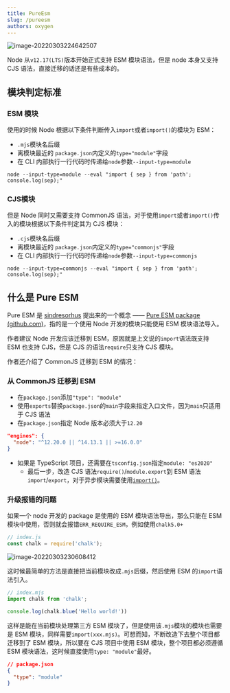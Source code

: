 ```yaml
---
title: PureEsm
slug: /pureesm
authors: oxygen
---
```


![image-20220303224642507](../public/images/image-20220303224642507.png)

Node 从`v12.17(LTS)`版本开始正式支持 ESM 模块语法，但是 node 本身又支持 CJS 语法，直接迁移的话还是有些成本的。

<!--truncate-->

## 模块判定标准

### ESM 模块

使用的时候 Node 根据以下条件判断传入`import`或者`import()`的模块为 ESM：

- `.mjs`模块名后缀
- 离模块最近的 `package.json`内定义的`type="module"`字段
- 在 CLI 内部执行一行代码时传递给`node`参数`--input-type=module`

```shell
node --input-type=module --eval "import { sep } from 'path'; console.log(sep);"
```

### CJS模块

但是 Node 同时又需要支持 CommonJS 语法，对于使用`import`或者`import()`传入的模块根据以下条件判定其为 CJS 模块：

- `.cjs`模块名后缀
- 离模块最近的 `package.json`内定义的`type="commonjs"`字段
- 在 CLI 内部执行一行代码时传递给`node`参数`--input-type=commonjs`

```shell
node --input-type=commonjs --eval "import { sep } from 'path'; console.log(sep);"
```

## 什么是 Pure ESM

Pure ESM 是 [sindresorhus](https://gist.github.com/sindresorhus) 提出来的一个概念 —— [Pure ESM package (github.com)](https://gist.github.com/sindresorhus/a39789f98801d908bbc7ff3ecc99d99c)，指的是一个使用 Node 开发的模块只能使用 ESM 模块语法导入。

作者建议 Node  开发应该迁移到 ESM，原因就是上文说的`import`语法既支持 ESM 也支持 CJS，但是 CJS 的语法`require`只支持 CJS 模块。

作者还介绍了 CommonJS 迁移到 ESM 的情况：

### 从 CommonJS 迁移到 ESM

- 在`package.json`添加`"type": "module"`
- 使用`exports`替换`package.json`的`main`字段来指定入口文件，因为`main`只适用于 CJS 语法
- 在`package.json`指定 Node 版本必须大于`12.20`

```json
"engines": {
  "node": "^12.20.0 || ^14.13.1 || >=16.0.0"
}
```

- 如果是 TypeScript 项目，还需要在`tsconfig.json`指定`module: "es2020"`
  - 最后一步，改造 CJS 语法`require()`/`module.export`到 ESM 语法`import`/`export`，对于异步模块需要使用[`import()`](https://developer.mozilla.org/en-US/docs/Web/JavaScript/Reference/Statements/import#dynamic_import)。

### 升级报错的问题

如果一个 node 开发的 package 是使用的 ESM 模块语法导出，那么只能在 ESM 模块中使用，否则就会报错`ERR_REQUIRE_ESM`，例如使用`chalk5.0+`

```js
// index.js
const chalk = require('chalk');
```

![image-20220303230608412](../public/images/image-20220303230608412.png)

这时候最简单的方法是直接把当前模块改成`.mjs`后缀，然后使用 ESM 的`import`语法引入。

```js
// index.mjs
import chalk from 'chalk';

console.log(chalk.blue('Hello world!'))
```

这样是能在当前模块处理第三方 ESM 模块了，但是使用该`.mjs`模块的模块也需要是 ESM 模块，同样需要`import(xxx.mjs)`。可想而知，不断改造下去整个项目都迁移到了 ESM 模块，所以要在 CJS 项目中使用 ESM 模块，整个项目都必须遵循 ESM 模块语法，这时候直接使用`type: "module"`最好。

```json
// package.json
{
  "type": "module"
}
```

